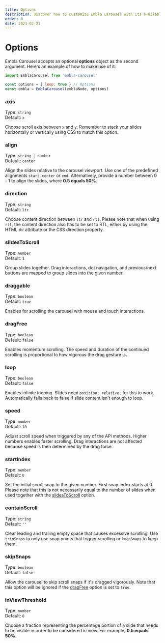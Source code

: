 ```yaml
---
title: Options
description: Discover how to customize Embla Carousel with its available options.
order: 0
date: 2021-02-21
---
```


# Options

Embla Carousel accepts an optional **options** object as the second argument. Here's an example of how to make use of it:

```js
import EmblaCarousel from 'embla-carousel'

const options = { loop: true } // Options
const embla = EmblaCarousel(emblaNode, options)
```

### axis

Type: `string`  
Default: `x`

Choose scroll axis between `x` and `y`. Remember to stack your slides horizontally or vertically using CSS to match this option.

### align

Type: `string | number`  
Default: `center`

Align the slides relative to the carousel viewport. Use one of the predefined alignments `start`, `center` or `end`. Alternatively, provide a number between 0 - 1 to align the slides, where **0.5 equals 50%**.

### direction

Type: `string`  
Default: `ltr`

Choose content direction between `ltr` and `rtl`. Please note that when using `rtl`, the content direction also has to be set to RTL, either by using the HTML dir attribute or the CSS direction property.

### slidesToScroll

Type: `number`  
Default: `1`

Group slides together. Drag interactions, dot navigation, and previous/next buttons are mapped to group slides into the given number.

### draggable

Type: `boolean`  
Default: `true`

Enables for scrolling the carousel with mouse and touch interactions.

### dragFree

Type: `boolean`  
Default: `false`

Enables momentum scrolling. The speed and duration of the continued scrolling is proportional to how vigorous the drag gesture is.

### loop

Type: `boolean`  
Default: `false`

Enables infinite looping. Slides need `position: relative;` for this to work. Automatically falls back to false if slide content isn't enough to loop.

### speed

Type: `number`  
Default: `10`

Adjust scroll speed when triggered by any of the API methods. Higher numbers enables faster scrolling. Drag interactions are not affected because speed is then determined by the drag force.

### startIndex

Type: `number`  
Default: `0`

Set the initial scroll snap to the given number. First snap index starts at 0. Please note that this is not necessarily equal to the number of slides when used together with the [slidesToScroll](/api/options/#slidestoscroll) option.

### containScroll

Type: `string`  
Default: `''`

Clear leading and trailing empty space that causes excessive scrolling. Use `trimSnaps` to only use snap points that trigger scrolling or `keepSnaps` to keep them.

### skipSnaps

Type: `boolean`  
Default: `false`

Allow the carousel to skip scroll snaps if it's dragged vigorously. Note that this option will be ignored if the [dragFree](/api/options/#dragfree) option is set to `true`.

### inViewThreshold

Type: `number`  
Default: `0`

Choose a fraction representing the percentage portion of a slide that needs to be visible in order to be considered in view. For example, **0.5 equals 50%**.
